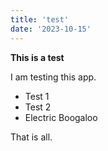 ```yaml
---
title: 'test'
date: '2023-10-15'
---
```


**This is a test**

I am testing this app.

- Test 1
- Test 2
- Electric Boogaloo

That is all.